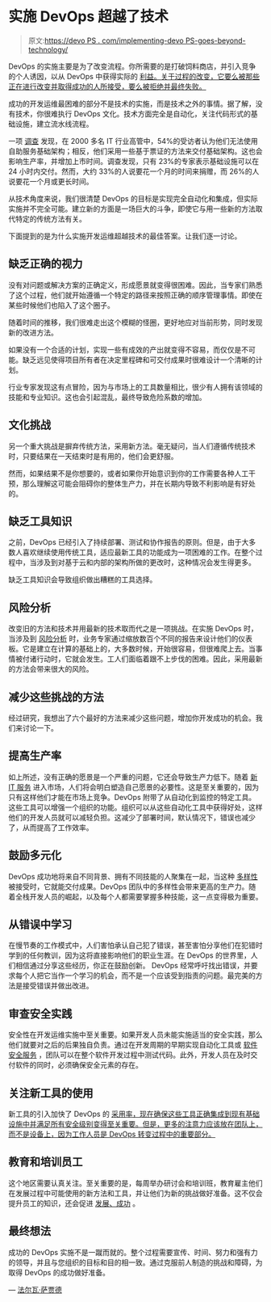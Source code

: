 # 实施 DevOps 超越了技术

> 原文:[https://devo PS . com/implementing-devo PS-goes-beyond-technology/](https://devops.com/implementing-devops-goes-beyond-technology/)

DevOps 的实施主要是为了改变流程。你所需要的是打破饲料商店，并引入竞争的个人诱因，以从 DevOps 中获得实际的 [利益。关于过程的改变，它要么被那些正在进行改变并取得成功的人所接受，要么被拒绝并最终失败。](https://newrelic.com/devops/benefits-of-devops)

成功的开发运维最困难的部分不是技术的实施，而是技术之外的事情。据了解，没有技术，你很难执行 DevOps 文化。技术方面完全是自动化，关注代码形式的基础设施，建立流水线流程。

一项 [调查](https://www.quali.com/press-releases/qualis-survey-offers-insights-challenges-cloud-devops/) 发现，在 2000 多名 IT 行业高管中，54%的受访者认为他们无法使用自助服务基础架构；相反，他们采用一些基于票证的方法来交付基础架构。这也会影响生产率，并增加上市时间。调查发现，只有 23%的专家表示基础设施可以在 24 小时内交付。然而，大约 33%的人说要花一个月的时间来捐赠，而 26%的人说要花一个月或更长时间。

从技术角度来说，我们很清楚 DevOps 的目标是实现完全自动化和集成，但实际实施并不完全可能。建立新的方面是一场巨大的斗争，即使它与用一些新的方法取代特定的传统方法有关。

下面提到的是为什么实施开发运维超越技术的最佳答案。让我们逐一讨论。

## **缺乏正确的视力**

没有对问题或解决方案的正确定义，形成愿景就变得很困难。因此，当专家们熟悉了这个过程，他们就开始遵循一个特定的路径来按照正确的顺序管理事情。即使在某些时候他们也陷入了这个圈子。

随着时间的推移，我们很难走出这个模糊的怪圈，更好地应对当前形势，同时发现新的改进方法。

如果没有一个合适的计划，实现一些有成效的产出就变得不容易，而仅仅是不可能。缺乏远见使得项目所有者在决定里程碑和可交付成果时很难设计一个清晰的计划。

行业专家发现这有点冒险，因为与市场上的工具数量相比，很少有人拥有该领域的技能和专业知识。这也会引起混乱，最终导致危险系数的增加。

## **文化挑战**

另一个重大挑战是摒弃传统方法，采用新方法。毫无疑问，当人们遵循传统技术时，只要结果在一天结束时是有用的，他们会更舒服。

然而，如果结果不是你想要的，或者如果你开始意识到你的工作需要各种人工干预，那么理解这可能会阻碍你的整体生产力，并在长期内导致不利影响是有好处的。

## **缺乏工具知识**

之前，DevOps 已经引入了持续部署、测试和协作报告的原则。但是，由于大多数人喜欢继续使用传统工具，适应最新工具的功能成为一项困难的工作。在整个过程中，当涉及到对基于云和内部的架构所做的更改时，这种情况会发生得更多。

缺乏工具知识会导致组织做出糟糕的工具选择。

## **风险分析**

改变旧的方法和技术并用最新的技术取而代之是一项挑战。在实施 DevOps 时，当涉及到 [风险分析](https://cloudacademy.com/blog/what-devops-means-for-risk-management/) 时，业务专家通过缩放数百个不同的报告来设计他们的仪表板。它是建立在计算的基础上的，大多数时候，开始很容易，但很难爬上去。当事情被付诸行动时，它就会发生。工人们面临着跟不上步伐的困难。因此，采用最新的方法会带来很大的风险。

## **减少这些挑战的方法**

经过研究，我想出了六个最好的方法来减少这些问题，增加你开发成功的机会。我们来讨论一下。

## **提高生产率**

如上所述，没有正确的愿景是一个严重的问题，它还会导致生产力低下。随着 [新 IT 服务](http://www.radioworks.ca/it-services/new-it-services/) 进入市场，人们将会明白塑造自己愿景的必要性。这是至关重要的，因为只有这样他们才能在市场上竞争。DevOps 附带了从自动化到监控的特定工具。这些工具可以增强一个组织的功能。组织可以从这些自动化工具中获得好处，这样他们的开发人员就可以减轻负担。这减少了部署时间，默认情况下，错误也减少了，从而提高了工作效率。

## **鼓励多元化**

DevOps 成功地将来自不同背景、拥有不同技能的人聚集在一起，当这种 [多样性](https://www.agileconnection.com/article/you-re-ready-devops-your-workplace) 被接受时，它就能交付成果。DevOps 团队中的多样性会带来更高的生产力。随着全栈开发人员的崛起，以及每个人都需要掌握多种技能，这一点变得极为重要。

## 从错误中学习

在慢节奏的工作模式中，人们害怕承认自己犯了错误，甚至害怕分享他们在犯错时学到的任何教训，因为这将直接影响他们的职业生涯。在 DevOps 的世界里，人们相信通过分享这些经历，你正在鼓励创新。 DevOps 经常呼吁找出错误，并要求每个人把它当作一个学习的机会，而不是一个应该受到指责的问题。最完美的方法是接受错误并做出改进。

## **审查安全实践**

安全性在开发运维实施中至关重要。如果开发人员未能实施适当的安全实践，那么他们就要对之后的后果独自负责。通过在开发周期的早期实现自动化工具或 [软件安全服务](https://www.paceap.com/software-security-service.html) ，团队可以在整个软件开发过程中测试代码。此外，开发人员在及时交付软件的同时，必须确保安全元素的存在。

## **关注新工具的使用**

新工具的引入加快了 DevOps 的 [采用率，现在确保这些工具正确集成到现有基础设施中并满足所有安全级别变得至关重要。但是，更多的注意力应该放在团队上，而不是设备上，因为工作人员是 DevOps 转变过程中的重要部分。](https://medium.com/datadriveninvestor/2018-in-review-state-of-devops-adoption-1ce59fb81bd8)

## **教育和培训员工**

这个地区需要认真关注。至关重要的是，每周举办研讨会和培训班，教育雇主他们在发展过程中可能使用的新方法和工具，并让他们为新的挑战做好准备。这不仅会提升员工的知识，还会促进 [发展、成功](https://stackify.com/devops-success-stories/) 。

## **最终想法**

成功的 DevOps 实施不是一蹴而就的。整个过程需要宣传、时间、努力和强有力的领导，并且与您组织的目标和目的相一致。通过克服前人制造的挑战和障碍，为取得 DevOps 的成功做好准备。

— [法尔瓦·萨贾德](https://devops.com/author/farwa-sajjad/)
